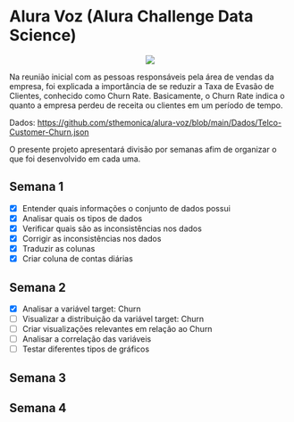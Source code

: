 # Alura Voz (Alura Challenge Data Science)

<center>
  <img src="https://i.imgur.com/jn7km8o.png">
</center>

Na reunião inicial com as pessoas responsáveis pela área de vendas da empresa, foi explicada a importância de se reduzir a Taxa de Evasão de Clientes, conhecido como Churn Rate. Basicamente, o Churn Rate indica o quanto a empresa perdeu de receita ou clientes em um período de tempo.

Dados: https://github.com/sthemonica/alura-voz/blob/main/Dados/Telco-Customer-Churn.json

O presente projeto apresentará divisão por semanas afim de organizar o que foi desenvolvido em cada uma.

## Semana 1
- [x] Entender quais informações o conjunto de dados possui
- [x] Analisar quais os tipos de dados 
- [x] Verificar quais são as inconsistências nos dados
- [x] Corrigir as inconsistências nos dados
- [x] Traduzir as colunas
- [x] Criar coluna de contas diárias

## Semana 2
- [x] Analisar a variável target: Churn
- [ ] Visualizar a distribuição da variável target: Churn
- [ ] Criar visualizações relevantes em relação ao Churn
- [ ] Analisar a correlação das variáveis
- [ ] Testar diferentes tipos de gráficos
## Semana 3
## Semana 4
